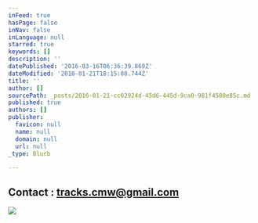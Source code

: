 ```yaml
---
inFeed: true
hasPage: false
inNav: false
inLanguage: null
starred: true
keywords: []
description: ''
datePublished: '2016-03-16T06:36:39.869Z'
dateModified: '2016-01-21T18:15:08.744Z'
title: ''
author: []
sourcePath: _posts/2016-01-21-cc62924d-45d6-445d-9ca0-981f4580e85c.md
published: true
authors: []
publisher:
  favicon: null
  name: null
  domain: null
  url: null
_type: Blurb

---
```

## Contact : tracks.cmw@gmail.com
![](https://the-grid-user-content.s3-us-west-2.amazonaws.com/bbf39a7b-e492-4496-a091-464dcd61d3cb.jpg)